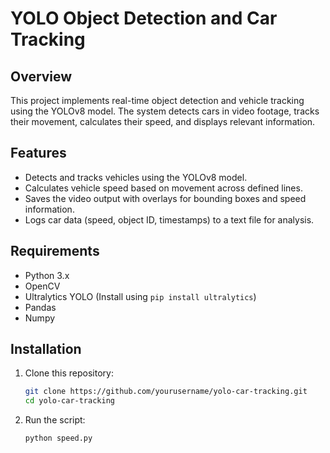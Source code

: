 # YOLO Object Detection and Car Tracking

## Overview

This project implements real-time object detection and vehicle tracking using the YOLOv8 model. The system detects cars in video footage, tracks their movement, calculates their speed, and displays relevant information.

## Features

- Detects and tracks vehicles using the YOLOv8 model.
- Calculates vehicle speed based on movement across defined lines.
- Saves the video output with overlays for bounding boxes and speed information.
- Logs car data (speed, object ID, timestamps) to a text file for analysis.

## Requirements

- Python 3.x
- OpenCV
- Ultralytics YOLO (Install using `pip install ultralytics`)
- Pandas
- Numpy

## Installation

1. Clone this repository:

   ```bash
   git clone https://github.com/yourusername/yolo-car-tracking.git
   cd yolo-car-tracking

2. Run the script:

   ```bash
   python speed.py

